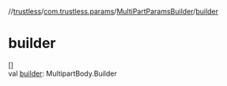 //[trustless](../../../index.md)/[com.trustless.params](../index.md)/[MultiPartParamsBuilder](index.md)/[builder](builder.md)

# builder

[]\
val [builder](builder.md): MultipartBody.Builder
